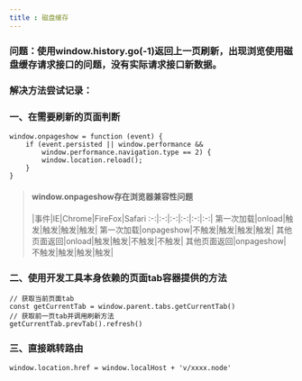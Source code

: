 ```yaml
---
title : 磁盘缓存
---
```


### 问题：使用window.history.go(-1)返回上一页刷新，出现浏览使用磁盘缓存请求接口的问题，没有实际请求接口新数据。

### 解决方法尝试记录：

### 一、在需要刷新的页面判断
```
window.onpageshow = function (event) {
    if (event.persisted || window.performance &&
        window.performance.navigation.type == 2) {
        window.location.reload();
    }
}
```
>#### window.onpageshow存在浏览器兼容性问题
>   |事件|IE|Chrome|FireFox|Safari
>:-:|:-:|:-:|:-:|:-:|:-:|
>第一次加载|onload|触发|触发|触发|触发|
>第一次加载|onpageshow|不触发|触发|触发|触发|
>其他页面返回|onload|触发|触发|不触发|不触发|
>其他页面返回|onpageshow|不触发|触发|触发|触发|


### 二、使用开发工具本身依赖的页面tab容器提供的方法
```
// 获取当前页面tab
const getCurrentTab = window.parent.tabs.getCurrentTab()
// 获取前一页tab并调用刷新方法
getCurrentTab.prevTab().refresh()
```

### 三、直接跳转路由
```
window.location.href = window.localHost + 'v/xxxx.node'
```